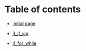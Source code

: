 # Table of contents

* [Initial page ](README.md)
* [3_if_var](doc/day3_if_var.md)

* [4_for_while](doc/day4_for_while.md)

